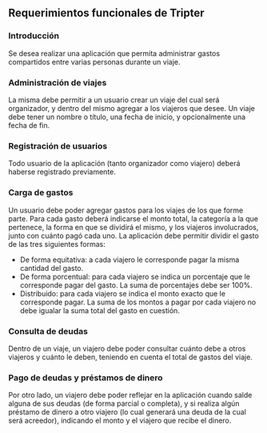 ## Requerimientos funcionales de Tripter

### Introducción
Se desea realizar una aplicación que permita administrar gastos compartidos entre varias personas durante un viaje.

### Administración de viajes
La misma debe permitir a un usuario crear un viaje del cual será organizador, y dentro del mismo agregar a los viajeros que desee. Un viaje debe tener un nombre o título, una fecha de inicio, y opcionalmente una fecha de fin.

### Registración de usuarios
Todo usuario de la aplicación (tanto organizador como viajero) deberá haberse registrado previamente. <Complete with what data is necesary>

### Carga de gastos
Un usuario debe poder agregar gastos para los viajes de los que forme parte. Para cada gasto deberá indicarse el monto total, la categoría a la que pertenece, la forma en que se dividirá el mismo, y los viajeros involucrados, junto con cuánto pagó cada uno. La aplicación debe permitir dividir el gasto de las tres siguientes formas: 
* De forma equitativa: a cada viajero le corresponde pagar la misma cantidad del gasto.
* De forma porcentual: para cada viajero se indica un porcentaje que le corresponde pagar del gasto. La suma de porcentajes debe ser 100%.
* Distribuido: para cada viajero se indica el monto exacto que le corresponde pagar. La suma de los montos a pagar por cada viajero no debe igualar la suma total del gasto en cuestión.

### Consulta de deudas
Dentro de un viaje, un viajero debe poder consultar cuánto debe a otros viajeros y cuánto le deben, teniendo en cuenta el total de gastos del viaje.

### Pago de deudas y préstamos de dinero
Por otro lado, un viajero debe poder reflejar en la aplicación cuando salde alguna de sus deudas (de forma parcial o completa), y si realiza algún préstamo de dinero a otro viajero (lo cual generará una deuda de la cual será acreedor), indicando el monto y el viajero que recibe el dinero.